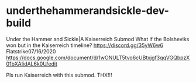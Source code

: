 # underthehammerandsickle-dev-build
Under the Hammer and Sickle|A Kaiserreich Submod
What if the Bolsheviks won but in the Kaiserreich timeline?
https://discord.gg/35yW6w6
Flatstrike07/16/2020
https://docs.google.com/document/d/1wONULT5tvo6cUBtxjgf3qqVGQbpzX01bXAIidAL6k0U/edit

Pls run Kaiserreich with this submod. THX!!!
